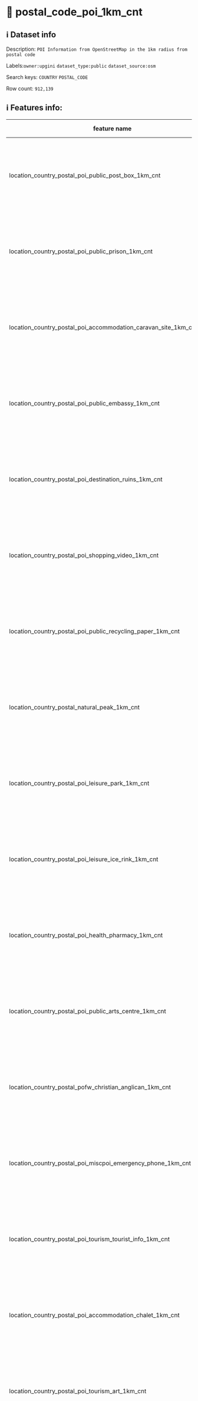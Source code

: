 # 📖 postal_code_poi_1km_cnt 
## ℹ️ Dataset info 
Description: `POI Information from OpenStreetMap in the 1km radius from postal code` 

Labels:`owner:upgini` `dataset_type:public` `dataset_source:osm` 

Search keys: `COUNTRY` `POSTAL_CODE`

Row count: `912,139`

## ℹ️ Features info:
|feature name|feature type|descrition|
|---|---|---|
|location_country_postal_poi_public_post_box_1km_cnt|INTEGER|Number of specific type osm objects in 1km radius from postal code|
|location_country_postal_poi_public_prison_1km_cnt|INTEGER|Number of specific type osm objects in 1km radius from postal code|
|location_country_postal_poi_accommodation_caravan_site_1km_cnt|INTEGER|Number of specific type osm objects in 1km radius from postal code|
|location_country_postal_poi_public_embassy_1km_cnt|INTEGER|Number of specific type osm objects in 1km radius from postal code|
|location_country_postal_poi_destination_ruins_1km_cnt|INTEGER|Number of specific type osm objects in 1km radius from postal code|
|location_country_postal_poi_shopping_video_1km_cnt|INTEGER|Number of specific type osm objects in 1km radius from postal code|
|location_country_postal_poi_public_recycling_paper_1km_cnt|INTEGER|Number of specific type osm objects in 1km radius from postal code|
|location_country_postal_natural_peak_1km_cnt|INTEGER|Number of specific type osm objects in 1km radius from postal code|
|location_country_postal_poi_leisure_park_1km_cnt|INTEGER|Number of specific type osm objects in 1km radius from postal code|
|location_country_postal_poi_leisure_ice_rink_1km_cnt|INTEGER|Number of specific type osm objects in 1km radius from postal code|
|location_country_postal_poi_health_pharmacy_1km_cnt|INTEGER|Number of specific type osm objects in 1km radius from postal code|
|location_country_postal_poi_public_arts_centre_1km_cnt|INTEGER|Number of specific type osm objects in 1km radius from postal code|
|location_country_postal_pofw_christian_anglican_1km_cnt|INTEGER|Number of specific type osm objects in 1km radius from postal code|
|location_country_postal_poi_miscpoi_emergency_phone_1km_cnt|INTEGER|Number of specific type osm objects in 1km radius from postal code|
|location_country_postal_poi_tourism_tourist_info_1km_cnt|INTEGER|Number of specific type osm objects in 1km radius from postal code|
|location_country_postal_poi_accommodation_chalet_1km_cnt|INTEGER|Number of specific type osm objects in 1km radius from postal code|
|location_country_postal_poi_tourism_art_1km_cnt|INTEGER|Number of specific type osm objects in 1km radius from postal code|
|location_country_postal_poi_shopping_beverages_1km_cnt|INTEGER|Number of specific type osm objects in 1km radius from postal code|
|location_country_postal_poi_miscpoi_water_mill_1km_cnt|INTEGER|Number of specific type osm objects in 1km radius from postal code|
|location_country_postal_poi_public_graveyard_1km_cnt|INTEGER|Number of specific type osm objects in 1km radius from postal code|
|location_country_postal_poi_destination_viewpoint_1km_cnt|INTEGER|Number of specific type osm objects in 1km radius from postal code|
|location_country_postal_poi_shopping_car_wash_1km_cnt|INTEGER|Number of specific type osm objects in 1km radius from postal code|
|location_country_postal_pofw_muslim_1km_cnt|INTEGER|Number of specific type osm objects in 1km radius from postal code|
|location_country_postal_poi_tourism_tourist_board_1km_cnt|INTEGER|Number of specific type osm objects in 1km radius from postal code|
|location_country_postal_poi_public_courthouse_1km_cnt|INTEGER|Number of specific type osm objects in 1km radius from postal code|
|location_country_postal_poi_destination_fort_1km_cnt|INTEGER|Number of specific type osm objects in 1km radius from postal code|
|location_country_postal_poi_miscpoi_tower_comms_1km_cnt|INTEGER|Number of specific type osm objects in 1km radius from postal code|
|location_country_postal_poi_shopping_sports_1km_cnt|INTEGER|Number of specific type osm objects in 1km radius from postal code|
|location_country_postal_poi_public_library_1km_cnt|INTEGER|Number of specific type osm objects in 1km radius from postal code|
|location_country_postal_poi_catering_pub_1km_cnt|INTEGER|Number of specific type osm objects in 1km radius from postal code|
|location_country_postal_poi_shopping_supermarket_1km_cnt|INTEGER|Number of specific type osm objects in 1km radius from postal code|
|location_country_postal_poi_public_recycling_metal_1km_cnt|INTEGER|Number of specific type osm objects in 1km radius from postal code|
|location_country_postal_pofw_jewish_1km_cnt|INTEGER|Number of specific type osm objects in 1km radius from postal code|
|location_country_postal_poi_destination_theme_park_1km_cnt|INTEGER|Number of specific type osm objects in 1km radius from postal code|
|location_country_postal_poi_shopping_vending_cigarette_1km_cnt|INTEGER|Number of specific type osm objects in 1km radius from postal code|
|location_country_postal_poi_health_doctors_1km_cnt|INTEGER|Number of specific type osm objects in 1km radius from postal code|
|location_country_postal_poi_miscpoi_water_works_1km_cnt|INTEGER|Number of specific type osm objects in 1km radius from postal code|
|location_country_postal_poi_public_post_office_1km_cnt|INTEGER|Number of specific type osm objects in 1km radius from postal code|
|location_country_postal_poi_shopping_florist_1km_cnt|INTEGER|Number of specific type osm objects in 1km radius from postal code|
|location_country_postal_poi_shopping_car_rental_1km_cnt|INTEGER|Number of specific type osm objects in 1km radius from postal code|
|location_country_postal_pofw_christian_methodist_1km_cnt|INTEGER|Number of specific type osm objects in 1km radius from postal code|
|location_country_postal_poi_accommodation_camp_site_1km_cnt|INTEGER|Number of specific type osm objects in 1km radius from postal code|
|location_country_postal_poi_catering_food_court_1km_cnt|INTEGER|Number of specific type osm objects in 1km radius from postal code|
|location_country_postal_poi_shopping_car_1km_cnt|INTEGER|Number of specific type osm objects in 1km radius from postal code|
|location_country_postal_poi_shopping_bicycle_1km_cnt|INTEGER|Number of specific type osm objects in 1km radius from postal code|
|location_country_postal_poi_shopping_books_1km_cnt|INTEGER|Number of specific type osm objects in 1km radius from postal code|
|location_country_postal_poi_miscpoi_hunting_stand_1km_cnt|INTEGER|Number of specific type osm objects in 1km radius from postal code|
|location_country_postal_poi_leisure_golf_course_1km_cnt|INTEGER|Number of specific type osm objects in 1km radius from postal code|
|location_country_postal_poi_shopping_greengrocer_1km_cnt|INTEGER|Number of specific type osm objects in 1km radius from postal code|
|location_country_postal_poi_miscpoi_bench_1km_cnt|INTEGER|Number of specific type osm objects in 1km radius from postal code|
|location_country_postal_poi_leisure_dog_park_1km_cnt|INTEGER|Number of specific type osm objects in 1km radius from postal code|
|location_country_postal_poi_shopping_department_store_1km_cnt|INTEGER|Number of specific type osm objects in 1km radius from postal code|
|location_country_postal_poi_shopping_shoes_1km_cnt|INTEGER|Number of specific type osm objects in 1km radius from postal code|
|location_country_postal_natural_mine_1km_cnt|INTEGER|Number of specific type osm objects in 1km radius from postal code|
|location_country_postal_poi_shopping_hairdresser_1km_cnt|INTEGER|Number of specific type osm objects in 1km radius from postal code|
|location_country_postal_poi_shopping_computer_1km_cnt|INTEGER|Number of specific type osm objects in 1km radius from postal code|
|location_country_postal_poi_accommodation_alpine_hut_1km_cnt|INTEGER|Number of specific type osm objects in 1km radius from postal code|
|location_country_postal_poi_destination_memorial_1km_cnt|INTEGER|Number of specific type osm objects in 1km radius from postal code|
|location_country_postal_poi_public_university_1km_cnt|INTEGER|Number of specific type osm objects in 1km radius from postal code|
|location_country_postal_poi_catering_biergarten_1km_cnt|INTEGER|Number of specific type osm objects in 1km radius from postal code|
|location_country_postal_pofw_christian_mormon_1km_cnt|INTEGER|Number of specific type osm objects in 1km radius from postal code|
|location_country_postal_poi_shopping_doityourself_1km_cnt|INTEGER|Number of specific type osm objects in 1km radius from postal code|
|location_country_postal_poi_accommodation_shelter_1km_cnt|INTEGER|Number of specific type osm objects in 1km radius from postal code|
|location_country_postal_poi_shopping_furniture_1km_cnt|INTEGER|Number of specific type osm objects in 1km radius from postal code|
|location_country_postal_poi_destination_zoo_1km_cnt|INTEGER|Number of specific type osm objects in 1km radius from postal code|
|location_country_postal_natural_volcano_1km_cnt|INTEGER|Number of specific type osm objects in 1km radius from postal code|
|location_country_postal_poi_public_marketplace_1km_cnt|INTEGER|Number of specific type osm objects in 1km radius from postal code|
|location_country_postal_poi_miscpoi_emergency_access_1km_cnt|INTEGER|Number of specific type osm objects in 1km radius from postal code|
|location_country_postal_poi_shopping_butcher_1km_cnt|INTEGER|Number of specific type osm objects in 1km radius from postal code|
|location_country_postal_poi_destination_battlefield_1km_cnt|INTEGER|Number of specific type osm objects in 1km radius from postal code|
|location_country_postal_poi_catering_restaurant_1km_cnt|INTEGER|Number of specific type osm objects in 1km radius from postal code|
|location_country_postal_poi_miscpoi_wastewater_plant_1km_cnt|INTEGER|Number of specific type osm objects in 1km radius from postal code|
|location_country_postal_poi_public_recycling_clothes_1km_cnt|INTEGER|Number of specific type osm objects in 1km radius from postal code|
|location_country_postal_pofw_shinto_1km_cnt|INTEGER|Number of specific type osm objects in 1km radius from postal code|
|location_country_postal_poi_destination_wayside_cross_1km_cnt|INTEGER|Number of specific type osm objects in 1km radius from postal code|
|location_country_postal_natural_cliff_1km_cnt|INTEGER|Number of specific type osm objects in 1km radius from postal code|
|location_country_postal_poi_leisure_cinema_1km_cnt|INTEGER|Number of specific type osm objects in 1km radius from postal code|
|location_country_postal_poi_tourism_tourist_guidepost_1km_cnt|INTEGER|Number of specific type osm objects in 1km radius from postal code|
|location_country_postal_poi_miscpoi_tower_observation_1km_cnt|INTEGER|Number of specific type osm objects in 1km radius from postal code|
|location_country_postal_poi_shopping_optician_1km_cnt|INTEGER|Number of specific type osm objects in 1km radius from postal code|
|location_country_postal_poi_miscpoi_camera_surveillance_1km_cnt|INTEGER|Number of specific type osm objects in 1km radius from postal code|
|location_country_postal_poi_accommodation_guest_house_1km_cnt|INTEGER|Number of specific type osm objects in 1km radius from postal code|
|location_country_postal_poi_shopping_mobile_phone_1km_cnt|INTEGER|Number of specific type osm objects in 1km radius from postal code|
|location_country_postal_poi_destination_monument_1km_cnt|INTEGER|Number of specific type osm objects in 1km radius from postal code|
|location_country_postal_poi_shopping_toys_1km_cnt|INTEGER|Number of specific type osm objects in 1km radius from postal code|
|location_country_postal_poi_health_dentist_1km_cnt|INTEGER|Number of specific type osm objects in 1km radius from postal code|
|location_country_postal_poi_miscpoi_toilet_1km_cnt|INTEGER|Number of specific type osm objects in 1km radius from postal code|
|location_country_postal_poi_public_college_1km_cnt|INTEGER|Number of specific type osm objects in 1km radius from postal code|
|location_country_postal_poi_accommodation_motel_1km_cnt|INTEGER|Number of specific type osm objects in 1km radius from postal code|
|location_country_postal_poi_health_veterinary_1km_cnt|INTEGER|Number of specific type osm objects in 1km radius from postal code|
|location_country_postal_pofw_christian_catholic_1km_cnt|INTEGER|Number of specific type osm objects in 1km radius from postal code|
|location_country_postal_poi_destination_attraction_1km_cnt|INTEGER|Number of specific type osm objects in 1km radius from postal code|
|location_country_postal_poi_public_school_1km_cnt|INTEGER|Number of specific type osm objects in 1km radius from postal code|
|location_country_postal_poi_leisure_nightclub_1km_cnt|INTEGER|Number of specific type osm objects in 1km radius from postal code|
|location_country_postal_pofw_christian_protestant_1km_cnt|INTEGER|Number of specific type osm objects in 1km radius from postal code|
|location_country_postal_pofw_christian_1km_cnt|INTEGER|Number of specific type osm objects in 1km radius from postal code|
|location_country_postal_poi_shopping_car_repair_1km_cnt|INTEGER|Number of specific type osm objects in 1km radius from postal code|
|location_country_postal_pofw_hindu_1km_cnt|INTEGER|Number of specific type osm objects in 1km radius from postal code|
|location_country_postal_poi_catering_cafe_1km_cnt|INTEGER|Number of specific type osm objects in 1km radius from postal code|
|location_country_postal_poi_public_town_hall_1km_cnt|INTEGER|Number of specific type osm objects in 1km radius from postal code|
|location_country_postal_poi_leisure_stadium_1km_cnt|INTEGER|Number of specific type osm objects in 1km radius from postal code|
|location_country_postal_poi_public_recycling_glass_1km_cnt|INTEGER|Number of specific type osm objects in 1km radius from postal code|
|location_country_postal_poi_miscpoi_lighthouse_1km_cnt|INTEGER|Number of specific type osm objects in 1km radius from postal code|
|location_country_postal_poi_public_public_building_1km_cnt|INTEGER|Number of specific type osm objects in 1km radius from postal code|
|location_country_postal_poi_miscpoi_drinking_water_1km_cnt|INTEGER|Number of specific type osm objects in 1km radius from postal code|
|location_country_postal_poi_public_telephone_1km_cnt|INTEGER|Number of specific type osm objects in 1km radius from postal code|
|location_country_postal_natural_beach_1km_cnt|INTEGER|Number of specific type osm objects in 1km radius from postal code|
|location_country_postal_poi_leisure_playground_1km_cnt|INTEGER|Number of specific type osm objects in 1km radius from postal code|
|location_country_postal_poi_shopping_kiosk_1km_cnt|INTEGER|Number of specific type osm objects in 1km radius from postal code|
|location_country_postal_poi_shopping_mall_1km_cnt|INTEGER|Number of specific type osm objects in 1km radius from postal code|
|location_country_postal_poi_public_nursing_home_1km_cnt|INTEGER|Number of specific type osm objects in 1km radius from postal code|
|location_country_postal_poi_leisure_tennis_court_1km_cnt|INTEGER|Number of specific type osm objects in 1km radius from postal code|
|location_country_postal_poi_leisure_theatre_1km_cnt|INTEGER|Number of specific type osm objects in 1km radius from postal code|
|location_country_postal_poi_shopping_convenience_1km_cnt|INTEGER|Number of specific type osm objects in 1km radius from postal code|
|location_country_postal_poi_shopping_outdoor_1km_cnt|INTEGER|Number of specific type osm objects in 1km radius from postal code|
|location_country_postal_pofw_muslim_sunni_1km_cnt|INTEGER|Number of specific type osm objects in 1km radius from postal code|
|location_country_postal_pofw_christian_orthodox_1km_cnt|INTEGER|Number of specific type osm objects in 1km radius from postal code|
|location_country_postal_pofw_christian_lutheran_1km_cnt|INTEGER|Number of specific type osm objects in 1km radius from postal code|
|location_country_postal_poi_miscpoi_water_tower_1km_cnt|INTEGER|Number of specific type osm objects in 1km radius from postal code|
|location_country_postal_poi_public_police_1km_cnt|INTEGER|Number of specific type osm objects in 1km radius from postal code|
|location_country_postal_poi_health_hospital_1km_cnt|INTEGER|Number of specific type osm objects in 1km radius from postal code|
|location_country_postal_poi_tourism_archaeological_1km_cnt|INTEGER|Number of specific type osm objects in 1km radius from postal code|
|location_country_postal_pofw_christian_baptist_1km_cnt|INTEGER|Number of specific type osm objects in 1km radius from postal code|
|location_country_postal_pofw_taoist_1km_cnt|INTEGER|Number of specific type osm objects in 1km radius from postal code|
|location_country_postal_poi_money_atm_1km_cnt|INTEGER|Number of specific type osm objects in 1km radius from postal code|
|location_country_postal_poi_miscpoi_fire_hydrant_1km_cnt|INTEGER|Number of specific type osm objects in 1km radius from postal code|
|location_country_postal_poi_shopping_gift_1km_cnt|INTEGER|Number of specific type osm objects in 1km radius from postal code|
|location_country_postal_poi_tourism_tourist_map_1km_cnt|INTEGER|Number of specific type osm objects in 1km radius from postal code|
|location_country_postal_poi_shopping_bicycle_rental_1km_cnt|INTEGER|Number of specific type osm objects in 1km radius from postal code|
|location_country_postal_poi_accommodation_hotel_1km_cnt|INTEGER|Number of specific type osm objects in 1km radius from postal code|
|location_country_postal_poi_leisure_swimming_pool_1km_cnt|INTEGER|Number of specific type osm objects in 1km radius from postal code|
|location_country_postal_poi_shopping_clothes_1km_cnt|INTEGER|Number of specific type osm objects in 1km radius from postal code|
|location_country_postal_poi_shopping_beauty_1km_cnt|INTEGER|Number of specific type osm objects in 1km radius from postal code|
|location_country_postal_poi_shopping_vending_machine_1km_cnt|INTEGER|Number of specific type osm objects in 1km radius from postal code|
|location_country_postal_poi_destination_picnic_site_1km_cnt|INTEGER|Number of specific type osm objects in 1km radius from postal code|
|location_country_postal_poi_public_recycling_1km_cnt|INTEGER|Number of specific type osm objects in 1km radius from postal code|
|location_country_postal_poi_destination_wayside_shrine_1km_cnt|INTEGER|Number of specific type osm objects in 1km radius from postal code|
|location_country_postal_poi_shopping_car_sharing_1km_cnt|INTEGER|Number of specific type osm objects in 1km radius from postal code|
|location_country_postal_natural_spring_1km_cnt|INTEGER|Number of specific type osm objects in 1km radius from postal code|
|location_country_postal_pofw_sikh_1km_cnt|INTEGER|Number of specific type osm objects in 1km radius from postal code|
|location_country_postal_poi_public_kindergarten_1km_cnt|INTEGER|Number of specific type osm objects in 1km radius from postal code|
|location_country_postal_pofw_buddhist_1km_cnt|INTEGER|Number of specific type osm objects in 1km radius from postal code|
|location_country_postal_poi_destination_artwork_1km_cnt|INTEGER|Number of specific type osm objects in 1km radius from postal code|
|location_country_postal_poi_shopping_laundry_1km_cnt|INTEGER|Number of specific type osm objects in 1km radius from postal code|
|location_country_postal_poi_accommodation_hostel_1km_cnt|INTEGER|Number of specific type osm objects in 1km radius from postal code|
|location_country_postal_poi_leisure_pitch_1km_cnt|INTEGER|Number of specific type osm objects in 1km radius from postal code|
|location_country_postal_poi_shopping_vending_parking_1km_cnt|INTEGER|Number of specific type osm objects in 1km radius from postal code|
|location_country_postal_poi_destination_castle_1km_cnt|INTEGER|Number of specific type osm objects in 1km radius from postal code|
|location_country_postal_poi_accommodation_bed_and_breakfast_1km_cnt|INTEGER|Number of specific type osm objects in 1km radius from postal code|
|location_country_postal_natural_glacier_1km_cnt|INTEGER|Number of specific type osm objects in 1km radius from postal code|
|location_country_postal_poi_shopping_chemist_1km_cnt|INTEGER|Number of specific type osm objects in 1km radius from postal code|
|location_country_postal_poi_money_bank_1km_cnt|INTEGER|Number of specific type osm objects in 1km radius from postal code|
|location_country_postal_poi_miscpoi_windmill_1km_cnt|INTEGER|Number of specific type osm objects in 1km radius from postal code|
|location_country_postal_pofw_christian_evangelical_1km_cnt|INTEGER|Number of specific type osm objects in 1km radius from postal code|
|location_country_postal_poi_public_community_centre_1km_cnt|INTEGER|Number of specific type osm objects in 1km radius from postal code|
|location_country_postal_poi_catering_bar_1km_cnt|INTEGER|Number of specific type osm objects in 1km radius from postal code|
|location_country_postal_poi_shopping_newsagent_1km_cnt|INTEGER|Number of specific type osm objects in 1km radius from postal code|
|location_country_postal_poi_public_fire_station_1km_cnt|INTEGER|Number of specific type osm objects in 1km radius from postal code|
|location_country_postal_natural_cave_entrance_1km_cnt|INTEGER|Number of specific type osm objects in 1km radius from postal code|
|location_country_postal_poi_miscpoi_waste_basket_1km_cnt|INTEGER|Number of specific type osm objects in 1km radius from postal code|
|location_country_postal_poi_miscpoi_fountain_1km_cnt|INTEGER|Number of specific type osm objects in 1km radius from postal code|
|location_country_postal_poi_shopping_travel_agency_1km_cnt|INTEGER|Number of specific type osm objects in 1km radius from postal code|
|location_country_postal_poi_shopping_stationery_1km_cnt|INTEGER|Number of specific type osm objects in 1km radius from postal code|
|location_country_postal_poi_shopping_garden_centre_1km_cnt|INTEGER|Number of specific type osm objects in 1km radius from postal code|
|location_country_postal_poi_shopping_bakery_1km_cnt|INTEGER|Number of specific type osm objects in 1km radius from postal code|
|location_country_postal_poi_destination_museum_1km_cnt|INTEGER|Number of specific type osm objects in 1km radius from postal code|
|location_country_postal_poi_catering_fast_food_1km_cnt|INTEGER|Number of specific type osm objects in 1km radius from postal code|
|location_country_postal_poi_leisure_sports_centre_1km_cnt|INTEGER|Number of specific type osm objects in 1km radius from postal code|
|location_country_postal_poi_miscpoi_water_well_1km_cnt|INTEGER|Number of specific type osm objects in 1km radius from postal code|
|location_country_postal_poi_destination_archaeological_site_1km_cnt|INTEGER|Number of specific type osm objects in 1km radius from postal code|
|location_country_postal_poi_shopping_jewelry_1km_cnt|INTEGER|Number of specific type osm objects in 1km radius from postal code|
|location_country_postal_pofw_muslim_shia_1km_cnt|INTEGER|Number of specific type osm objects in 1km radius from postal code|
